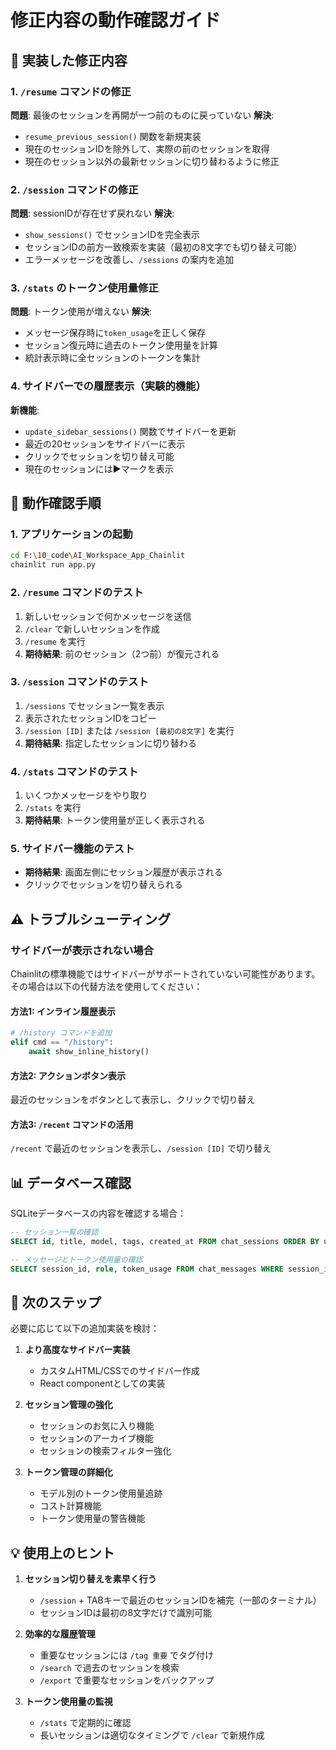 # 修正内容の動作確認ガイド

## 🔧 実装した修正内容

### 1. `/resume` コマンドの修正
**問題**: 最後のセッションを再開が一つ前のものに戻っていない
**解決**: 
- `resume_previous_session()` 関数を新規実装
- 現在のセッションIDを除外して、実際の前のセッションを取得
- 現在のセッション以外の最新セッションに切り替わるように修正

### 2. `/session` コマンドの修正  
**問題**: sessionIDが存在せず戻れない
**解決**:
- `show_sessions()` でセッションIDを完全表示
- セッションIDの前方一致検索を実装（最初の8文字でも切り替え可能）
- エラーメッセージを改善し、`/sessions` の案内を追加

### 3. `/stats` のトークン使用量修正
**問題**: トークン使用が増えない
**解決**:
- メッセージ保存時に`token_usage`を正しく保存
- セッション復元時に過去のトークン使用量を計算
- 統計表示時に全セッションのトークンを集計

### 4. サイドバーでの履歴表示（実験的機能）
**新機能**:
- `update_sidebar_sessions()` 関数でサイドバーを更新
- 最近の20セッションをサイドバーに表示
- クリックでセッションを切り替え可能
- 現在のセッションには▶️マークを表示

## 📝 動作確認手順

### 1. アプリケーションの起動
```bash
cd F:\10_code\AI_Workspace_App_Chainlit
chainlit run app.py
```

### 2. `/resume` コマンドのテスト
1. 新しいセッションで何かメッセージを送信
2. `/clear` で新しいセッションを作成
3. `/resume` を実行
4. **期待結果**: 前のセッション（2つ前）が復元される

### 3. `/session` コマンドのテスト
1. `/sessions` でセッション一覧を表示
2. 表示されたセッションIDをコピー
3. `/session [ID]` または `/session [最初の8文字]` を実行
4. **期待結果**: 指定したセッションに切り替わる

### 4. `/stats` コマンドのテスト
1. いくつかメッセージをやり取り
2. `/stats` を実行
3. **期待結果**: トークン使用量が正しく表示される

### 5. サイドバー機能のテスト
- **期待結果**: 画面左側にセッション履歴が表示される
- クリックでセッションを切り替えられる

## ⚠️ トラブルシューティング

### サイドバーが表示されない場合

Chainlitの標準機能ではサイドバーがサポートされていない可能性があります。
その場合は以下の代替方法を使用してください：

#### 方法1: インライン履歴表示
```python
# /history コマンドを追加
elif cmd == "/history":
    await show_inline_history()
```

#### 方法2: アクションボタン表示
最近のセッションをボタンとして表示し、クリックで切り替え

#### 方法3: `/recent` コマンドの活用
`/recent` で最近のセッションを表示し、`/session [ID]` で切り替え

## 📊 データベース確認

SQLiteデータベースの内容を確認する場合：

```sql
-- セッション一覧の確認
SELECT id, title, model, tags, created_at FROM chat_sessions ORDER BY updated_at DESC;

-- メッセージとトークン使用量の確認
SELECT session_id, role, token_usage FROM chat_messages WHERE session_id = 'セッションID';
```

## 🔄 次のステップ

必要に応じて以下の追加実装を検討：

1. **より高度なサイドバー実装**
   - カスタムHTML/CSSでのサイドバー作成
   - React componentとしての実装

2. **セッション管理の強化**
   - セッションのお気に入り機能
   - セッションのアーカイブ機能
   - セッションの検索フィルター強化

3. **トークン管理の詳細化**
   - モデル別のトークン使用量追跡
   - コスト計算機能
   - トークン使用量の警告機能

## 💡 使用上のヒント

1. **セッション切り替えを素早く行う**
   - `/session` + TABキーで最近のセッションIDを補完（一部のターミナル）
   - セッションIDは最初の8文字だけで識別可能

2. **効率的な履歴管理**
   - 重要なセッションには `/tag 重要` でタグ付け
   - `/search` で過去のセッションを検索
   - `/export` で重要なセッションをバックアップ

3. **トークン使用量の監視**
   - `/stats` で定期的に確認
   - 長いセッションは適切なタイミングで `/clear` で新規作成
